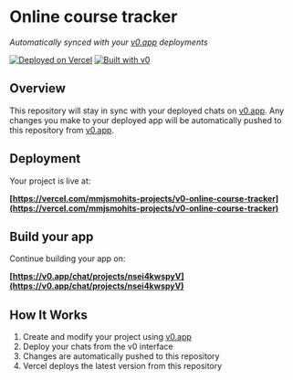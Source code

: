 # Online course tracker

*Automatically synced with your [v0.app](https://v0.app) deployments*

[![Deployed on Vercel](https://img.shields.io/badge/Deployed%20on-Vercel-black?style=for-the-badge&logo=vercel)](https://vercel.com/mmjsmohits-projects/v0-online-course-tracker)
[![Built with v0](https://img.shields.io/badge/Built%20with-v0.app-black?style=for-the-badge)](https://v0.app/chat/projects/nsei4kwspyV)

## Overview

This repository will stay in sync with your deployed chats on [v0.app](https://v0.app).
Any changes you make to your deployed app will be automatically pushed to this repository from [v0.app](https://v0.app).

## Deployment

Your project is live at:

**[https://vercel.com/mmjsmohits-projects/v0-online-course-tracker](https://vercel.com/mmjsmohits-projects/v0-online-course-tracker)**

## Build your app

Continue building your app on:

**[https://v0.app/chat/projects/nsei4kwspyV](https://v0.app/chat/projects/nsei4kwspyV)**

## How It Works

1. Create and modify your project using [v0.app](https://v0.app)
2. Deploy your chats from the v0 interface
3. Changes are automatically pushed to this repository
4. Vercel deploys the latest version from this repository
